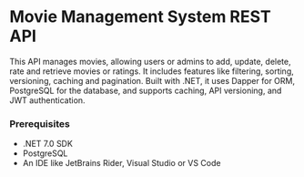 # Movie Management System REST API

This API manages movies, allowing users or admins to add, update, delete, rate and retrieve movies or ratings. 
It includes features like filtering, sorting, versioning, caching and pagination. 
Built with .NET, it uses Dapper for ORM, PostgreSQL for the database, and supports caching, API versioning, and JWT authentication.

### Prerequisites

- .NET 7.0 SDK
- PostgreSQL
- An IDE like JetBrains Rider, Visual Studio or VS Code

